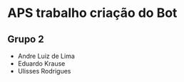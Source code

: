 # APS trabalho criação do Bot

## Grupo 2

* Andre Luiz de Lima
* Eduardo Krause
* Ulisses Rodrigues
